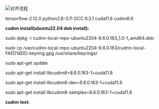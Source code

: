 ![对齐流程](/media/hao/Sata500g/BaiduSyncdisk/Beijing/ISBRA-2024/SelfAlign/SelfAlign/tutorial/img/对齐流程.png)

tensorflow-2.12.0	python3.8-3.11	GCC 9.3.1	cuda11.8  cudnn8.6

**cudnn install(ubuntu22.04 deb install):**

sudo dpkg -i cudnn-local-repo-ubuntu2204-8.6.0.163_1.0-1_amd64.deb

sudo cp /var/cudnn-local-repo-ubuntu2204-8.6.0.163/cudnn-local-FAED14DD-keyring.gpg /usr/share/keyrings/

sudo apt-get update

sudo apt-get install libcudnn8=8.6.0.163-1+cuda11.8

sudo apt-get install libcudnn8-dev=8.6.0.163-1+cuda11.8

sudo apt-get install libcudnn8-samples=8.6.0.163-1+cuda11.8

**cudnn test:**


